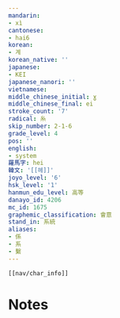 ```yaml
---
mandarin:
- xì
cantonese:
- hai6
korean:
- 계
korean_native: ''
japanese:
- KEI
japanese_nanori: ''
vietnamese:
middle_chinese_initial: ɣ
middle_chinese_final: ei
stroke_count: '7'
radical: 糸
skip_number: 2-1-6
grade_level: 4
pos: ''
english:
- system
羅馬字: hei
韓文: '[[헤]]'
joyo_level: '6'
hsk_level: '1'
hanmun_edu_level: 高等
danayo_id: 4206
mc_id: 1675
graphemic_classification: 會意
stand_in: 系統
aliases:
- 係
- 系
- 繫
---
```

```meta-bind-embed
[[nav/char_info]]
```

# Notes
